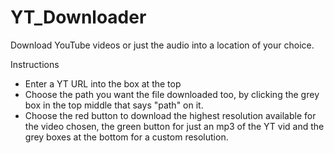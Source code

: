 # YT_Downloader
Download YouTube videos or just the audio into a location of your choice.

Instructions
- Enter a YT URL into the box at the top
- Choose the path you want the file downloaded too, by clicking the grey box in the top middle that says "path" on it.
- Choose the red button to download the highest resolution available for the video chosen,
  the green button for just an mp3 of the YT vid and the grey boxes at the bottom for a custom resolution.
